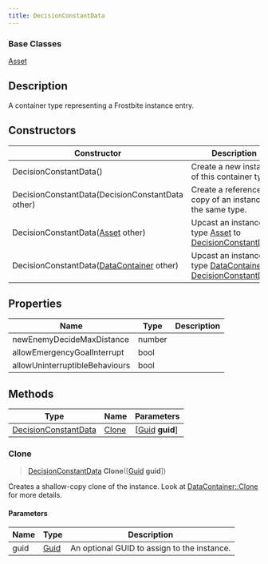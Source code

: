 ```yaml
---
title: DecisionConstantData
---
```

### Base Classes

[Asset](/vext/ref/fb/asset/)

## Description

A container type representing a Frostbite instance entry.

## Constructors

| Constructor                                                                     | Description                                                                                                                     |
| ------------------------------------------------------------------------------- | ------------------------------------------------------------------------------------------------------------------------------- |
| DecisionConstantData()                                                          | Create a new instance of this container type.                                                                                   |
| DecisionConstantData(DecisionConstantData other)                                | Create a reference copy of an instance of the same type.                                                                        |
| DecisionConstantData([Asset](/vext/ref/fb/asset/) other)                                      | Upcast an instance of type [Asset](/vext/ref/fb/asset/) to [DecisionConstantData](/vext/ref/fb/decisionconstantdata/).                                      |
| DecisionConstantData([DataContainer](/vext/ref/shared/class/datacontainer) other) | Upcast an instance of type [DataContainer](/vext/ref/shared/class/datacontainer) to [DecisionConstantData](/vext/ref/fb/decisionconstantdata/). |

## Properties

| Name                           | Type   | Description |
| ------------------------------ | ------ | ----------- |
| newEnemyDecideMaxDistance      | number |             |
| allowEmergencyGoalInterrupt    | bool   |             |
| allowUninterruptibleBehaviours | bool   |             |

## Methods

| Type                                         | Name            | Parameters                                     |
| -------------------------------------------- | --------------- | ---------------------------------------------- |
| [DecisionConstantData](/vext/ref/fb/decisionconstantdata/) | [Clone](#clone) | \[[Guid](/vext/ref/shared/class/guid) **guid**\] |

### Clone

> [DecisionConstantData](/vext/ref/fb/decisionconstantdata/) **Clone**(\[[Guid](/vext/ref/shared/class/guid) **guid**\])

Creates a shallow-copy clone of the instance. Look at [DataContainer::Clone](/vext/ref/shared/class/datacontainer#clone) for more details.

#### Parameters

| Name | Type         | Description                                 |
| ---- | ------------ | ------------------------------------------- |
| guid | [Guid](/vext/ref/shared/class/guid/) | An optional GUID to assign to the instance. |
